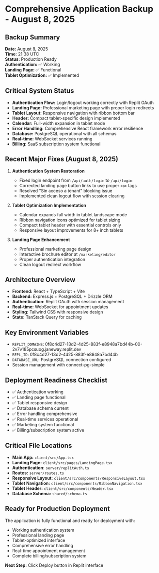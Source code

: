# Comprehensive Application Backup - August 8, 2025

## Backup Summary
**Date:** August 8, 2025  
**Time:** 21:38 UTC  
**Status:** Production Ready  
**Authentication:** ✅ Working  
**Landing Page:** ✅ Functional  
**Tablet Optimization:** ✅ Implemented  

## Critical System Status
- **Authentication Flow:** Login/logout working correctly with Replit OAuth
- **Landing Page:** Professional marketing page with proper login redirects
- **Tablet Layout:** Responsive navigation with ribbon bottom bar
- **Header:** Compact tablet-specific design implemented
- **Calendar:** Full-width expansion in tablet mode
- **Error Handling:** Comprehensive React framework error resilience
- **Database:** PostgreSQL operational with all schemas
- **Real-time:** WebSocket services running
- **Billing:** SaaS subscription system functional

## Recent Major Fixes (August 8, 2025)
1. **Authentication System Restoration**
   - Fixed login endpoint from `/api/auth/login` to `/api/login`
   - Corrected landing page button links to use proper `<a>` tags
   - Resolved "Sin acceso a tenant" blocking issue
   - Implemented clean logout flow with session clearing

2. **Tablet Optimization Implementation**
   - Calendar expands full width in tablet landscape mode
   - Ribbon navigation icons optimized for tablet sizing
   - Compact tablet header with essential controls only
   - Responsive layout improvements for 8+ inch tablets

3. **Landing Page Enhancement**
   - Professional marketing page design
   - Interactive brochure editor at `/marketing/editor`
   - Proper authentication integration
   - Clean logout redirect workflow

## Architecture Overview
- **Frontend:** React + TypeScript + Vite
- **Backend:** Express.js + PostgreSQL + Drizzle ORM
- **Authentication:** Replit OAuth with session management
- **Real-time:** WebSocket for appointment updates
- **Styling:** Tailwind CSS with responsive design
- **State:** TanStack Query for caching

## Key Environment Variables
- `REPLIT_DOMAINS`: 0f8c4d27-13d2-4d25-883f-e8948a7bd44b-00-2v7v185pcsuog.janeway.replit.dev
- `REPL_ID`: 0f8c4d27-13d2-4d25-883f-e8948a7bd44b
- `DATABASE_URL`: PostgreSQL connection configured
- Session management with connect-pg-simple

## Deployment Readiness Checklist
- ✅ Authentication working
- ✅ Landing page functional
- ✅ Tablet responsive design
- ✅ Database schema current
- ✅ Error handling comprehensive
- ✅ Real-time services operational
- ✅ Marketing system functional
- ✅ Billing/subscription system active

## Critical File Locations
- **Main App:** `client/src/App.tsx`
- **Landing Page:** `client/src/pages/LandingPage.tsx`
- **Authentication:** `server/replitAuth.ts`
- **Routes:** `server/routes.ts`
- **Responsive Layout:** `client/src/components/ResponsiveLayout.tsx`
- **Tablet Navigation:** `client/src/components/RibbonNavigation.tsx`
- **Tablet Header:** `client/src/components/Header.tsx`
- **Database Schema:** `shared/schema.ts`

## Ready for Production Deployment
The application is fully functional and ready for deployment with:
- Working authentication system
- Professional landing page
- Tablet-optimized interface
- Comprehensive error handling
- Real-time appointment management
- Complete billing/subscription system

**Next Step:** Click Deploy button in Replit interface